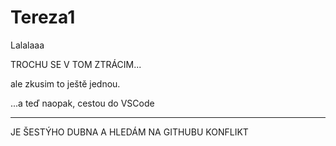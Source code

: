 # Tereza1

Lalalaaa

TROCHU SE V TOM ZTRÁCIM...

ale zkusim to ještě jednou.

...a teď naopak, cestou do VSCode

----------------

JE ŠESTÝHO DUBNA A HLEDÁM NA GITHUBU KONFLIKT

